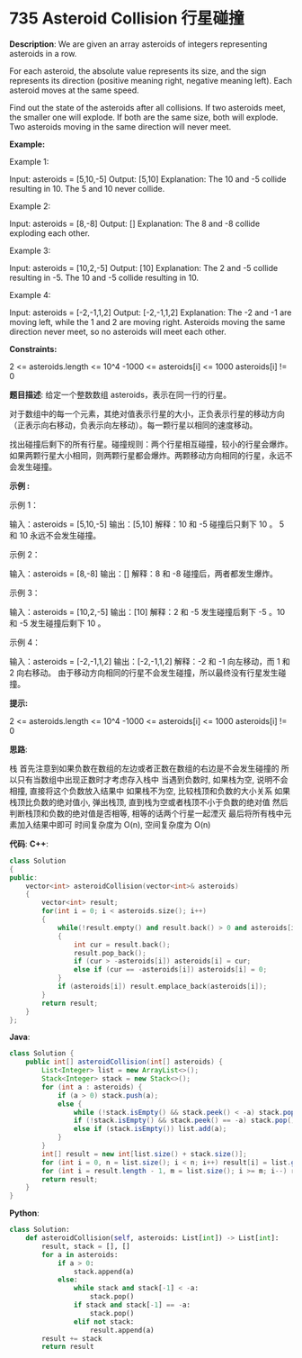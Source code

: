 # 735 Asteroid Collision 行星碰撞

__Description__:
We are given an array asteroids of integers representing asteroids in a row.

For each asteroid, the absolute value represents its size, and the sign represents its direction (positive meaning right, negative meaning left). Each asteroid moves at the same speed.

Find out the state of the asteroids after all collisions. If two asteroids meet, the smaller one will explode. If both are the same size, both will explode. Two asteroids moving in the same direction will never meet.

__Example:__

Example 1:

Input: asteroids = [5,10,-5]
Output: [5,10]
Explanation: The 10 and -5 collide resulting in 10. The 5 and 10 never collide.

Example 2:

Input: asteroids = [8,-8]
Output: []
Explanation: The 8 and -8 collide exploding each other.

Example 3:

Input: asteroids = [10,2,-5]
Output: [10]
Explanation: The 2 and -5 collide resulting in -5. The 10 and -5 collide resulting in 10.

Example 4:

Input: asteroids = [-2,-1,1,2]
Output: [-2,-1,1,2]
Explanation: The -2 and -1 are moving left, while the 1 and 2 are moving right. Asteroids moving the same direction never meet, so no asteroids will meet each other.

__Constraints:__

2 <= asteroids.length <= 10^4
-1000 <= asteroids[i] <= 1000
asteroids[i] != 0

__题目描述__:
给定一个整数数组 asteroids，表示在同一行的行星。

对于数组中的每一个元素，其绝对值表示行星的大小，正负表示行星的移动方向（正表示向右移动，负表示向左移动）。每一颗行星以相同的速度移动。

找出碰撞后剩下的所有行星。碰撞规则：两个行星相互碰撞，较小的行星会爆炸。如果两颗行星大小相同，则两颗行星都会爆炸。两颗移动方向相同的行星，永远不会发生碰撞。

__示例 :__

示例 1：

输入：asteroids = [5,10,-5]
输出：[5,10]
解释：10 和 -5 碰撞后只剩下 10 。 5 和 10 永远不会发生碰撞。

示例 2：

输入：asteroids = [8,-8]
输出：[]
解释：8 和 -8 碰撞后，两者都发生爆炸。

示例 3：

输入：asteroids = [10,2,-5]
输出：[10]
解释：2 和 -5 发生碰撞后剩下 -5 。10 和 -5 发生碰撞后剩下 10 。

示例 4：

输入：asteroids = [-2,-1,1,2]
输出：[-2,-1,1,2]
解释：-2 和 -1 向左移动，而 1 和 2 向右移动。 由于移动方向相同的行星不会发生碰撞，所以最终没有行星发生碰撞。

__提示:__

2 <= asteroids.length <= 10^4
-1000 <= asteroids[i] <= 1000
asteroids[i] != 0

__思路__:

栈
首先注意到如果负数在数组的左边或者正数在数组的右边是不会发生碰撞的
所以只有当数组中出现正数时才考虑存入栈中
当遇到负数时, 如果栈为空, 说明不会相撞, 直接将这个负数放入结果中
如果栈不为空, 比较栈顶和负数的大小关系
如果栈顶比负数的绝对值小, 弹出栈顶, 直到栈为空或者栈顶不小于负数的绝对值
然后判断栈顶和负数的绝对值是否相等, 相等的话两个行星一起湮灭
最后将所有栈中元素加入结果中即可
时间复杂度为 O(n), 空间复杂度为 O(n)

__代码__:
__C++__:

```C++
class Solution 
{
public:
    vector<int> asteroidCollision(vector<int>& asteroids) 
    {
        vector<int> result;
        for(int i = 0; i < asteroids.size(); i++) 
        {
            while(!result.empty() and result.back() > 0 and asteroids[i] < 0) 
            {
                int cur = result.back();
                result.pop_back();
                if (cur > -asteroids[i]) asteroids[i] = cur;
                else if (cur == -asteroids[i]) asteroids[i] = 0;
            }
            if (asteroids[i]) result.emplace_back(asteroids[i]);
        }
        return result;
    }
};
```

__Java__:

```Java
class Solution {
    public int[] asteroidCollision(int[] asteroids) {
        List<Integer> list = new ArrayList<>();
        Stack<Integer> stack = new Stack<>();
        for (int a : asteroids) {
            if (a > 0) stack.push(a);
            else {
                while (!stack.isEmpty() && stack.peek() < -a) stack.pop();
                if (!stack.isEmpty() && stack.peek() == -a) stack.pop();
                else if (stack.isEmpty()) list.add(a);
            }
        }
        int[] result = new int[list.size() + stack.size()];
        for (int i = 0, n = list.size(); i < n; i++) result[i] = list.get(i);
        for (int i = result.length - 1, m = list.size(); i >= m; i--) result[i] = stack.pop();
        return result;
    }
}
```

__Python__:

```Python
class Solution:
    def asteroidCollision(self, asteroids: List[int]) -> List[int]:
        result, stack = [], []
        for a in asteroids:
            if a > 0:
                stack.append(a)
            else:
                while stack and stack[-1] < -a:
                    stack.pop()
                if stack and stack[-1] == -a:
                    stack.pop()
                elif not stack:
                    result.append(a)
        result += stack
        return result
```
